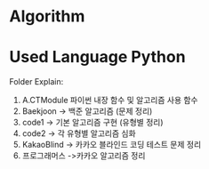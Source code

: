 # Algorithm

# Used Language Python

Folder Explain:

1. A.CTModule 파이썬 내장 함수 및 알고리즘 사용 함수
2. Baekjoon -> 백준 알고리즘 (문제 정리)
3. code1 -> 기본 알고리즘 구현 (유형별 정리)
4. code2 -> 각 유형별 알고리즘 심화
5. KakaoBlind -> 카카오 블라인드 코딩 테스트 문제 정리
6. 프로그래머스 ->카카오 알고리즘 정리
